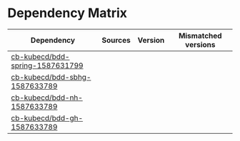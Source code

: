 # Dependency Matrix

Dependency | Sources | Version | Mismatched versions
---------- | ------- | ------- | -------------------
[cb-kubecd/bdd-spring-1587631799](https://github.com/cb-kubecd/bdd-spring-1587631799.git) |  | []() | 
[cb-kubecd/bdd-sbhg-1587633789](https://github.com/cb-kubecd/bdd-sbhg-1587633789.git) |  | []() | 
[cb-kubecd/bdd-nh-1587633789](https://github.com/cb-kubecd/bdd-nh-1587633789.git) |  | []() | 
[cb-kubecd/bdd-gh-1587633789](https://github.com/cb-kubecd/bdd-gh-1587633789.git) |  | []() | 

